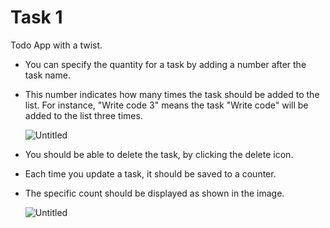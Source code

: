 # **Task 1**

Todo App with a twist.

- You can specify the quantity for a task by adding a number after the task name.
- This number indicates how many times the task should be added to the list.
For instance, "Write code 3" means the task "Write code" will be added to the list three times.
    
    ![Untitled](https://prod-files-secure.s3.us-west-2.amazonaws.com/8bd687fc-8478-4f0a-915b-c93764d8a1de/f3b09642-f5e8-4c4a-ac10-57f59bcb9613/Untitled.png)
    
- You should be able to delete the task, by clicking the delete icon.
- Each time you update a task, it should be saved to a counter.
- The specific count should be displayed as shown in the image.
    
    ![Untitled](https://prod-files-secure.s3.us-west-2.amazonaws.com/8bd687fc-8478-4f0a-915b-c93764d8a1de/8b5c7c19-9899-4bd4-9679-43e731425227/Untitled.png)
    

